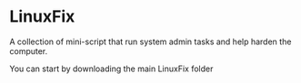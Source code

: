# LinuxFix
A collection of mini-script that run system admin tasks and help harden the computer.

You can start by downloading the main LinuxFix folder
